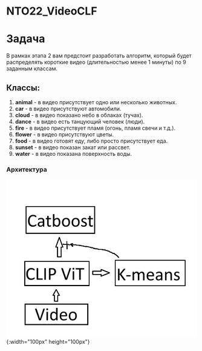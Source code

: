 # NTO22_VideoCLF
# Задача
В рамках этапа 2 вам предстоит разработать алгоритм, который будет распределять короткие видео (длительностью менее 1 минуты) по 9 заданным классам.

## Классы:

1. **animal** - в видео присутствует одно или несколько животных.
2. **car** - в видео присутствуют автомобили.
3. **cloud** - в видео показано небо в облаках (тучах).
4. **dance** - в видео есть танцующий человек (люди).
5. **fire** - в видео присутствует пламя (огонь, пламя свечи и т.д.).
6. **flower** - в видео присутствуют цветы.
7. **food** - в видео готовят еду, либо просто присутствует еда.
8. **sunset** - в видео показан закат или рассвет.
9. **water** - в видео показана поверхность воды.
### Архитектура
![Архитектура модели](CLIP_Catboost_Kmeans.png){:width="100px" height="100px"}

